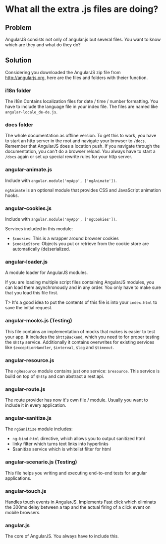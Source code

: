 # What all the extra .js files are doing?

## Problem

AngularJS consists not only of angular.js but several files. You want to know which are they and what do they do?


## Solution

Considering you downloaded the AngularJS zip file from <http://angularjs.org>, here are the files and folders with
theier function.

### i18n folder

The i18n Contains localization files for date / time / number formatting. You have to include the language file in
your index file. The files are named like `angular-locale_de-de.js`.

### docs folder

The whole documentation as offline version. To get this to work, you have to start an http server in the root and navigate your browser to `/docs`. Remember that AngularJS does a location push. If you navigate through the documentation, you
can't do a browser reload. You always have to start a `/docs` again or set up special rewrite rules for your http
server.

### angular-animate.js

Include with `angular.module('myApp', ['ngAnimate'])`.

`ngAnimate` is an optional module that provides CSS and JavaScript animation hooks.

### angular-cookies.js

Include with `angular.module('myApp', ['ngCookies'])`.

Services included in this module:

* `$cookies`: This is a wrapper around browser cookies
* `$cookieStore`: Objects you put or retrieve from the cookie store are automatically (de)serialized.

### angular-loader.js

A module loader for AngularJS modules.

If you are loading multiple script files containing AngularJS modules, you can load them asynchronously and in any
order. You only have to make sure that you load this file first.

T> It's a good idea to put the contents of this file is into your `index.html` to save the initial request.

### angular-mocks.js (Testing)

This file contains an implementation of mocks that makes is easier to test your app. It includes the `$httpBackend`, which you need to for proper testing the `$http` service. Additionally it contains overwrites for existing services like
`$exceptionHandler`, `$interval`, `$log` and `$timeout`.

### angular-resource.js

The `ngResource` module contains just one service: `$resource`. This service is build on top of `$http` and can
abstract a rest api.

### angular-route.js

The route provider has now it's own file / module. Usually you want to include it in every application.

### angular-sanitize.js

The `ngSanitize` module includes:

* `ng-bind-html` directive, which allows you to output sanitized html
* linky filter which turns text links into hyperlinks
* $sanitize service which is whitelist filter for html

### angular-scenario.js (Testing)

This file helps you writing and executing end-to-end tests for angular applications.

### angular-touch.js

Handles touch events in AngularJS. Implements Fast click which eliminats the 300ms delay between a tap and the
actual firing of a click event on mobile browsers.

### angular.js

The core of AngularJS. You always have to include this.